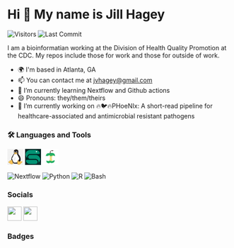 <!-- **jvhagey/jvhagey** is a ✨ _special_ ✨ repository because its `README.md` (this file) appears on your GitHub profile. -->


Hi 👋 My name is Jill Hagey
===========================

<img alt="Visitors" src="https://komarev.com/ghpvc/?username=jvhagey&style=flat&labelColor=black&logo=github&label=PROFILE+VIEWS&color=29bf12"/>
<img alt="Last Commit" src="https://img.shields.io/github/last-commit/jvhagey/jvhagey?logo=markdown&label=LAST+UPDATE&color=29bf12&style=flat">


I am a bioinformatian working at the Division of Health Quality Promotion at the CDC. My repos include those for work and those for outside of work.

* 🌍  I'm based in Atlanta, GA
* 📫  You can contact me at [jvhagey@gmail.com](mailto:jvhagey@gmail.com)
* 🌱 I’m currently learning Nextflow and Github actions
* 😄 Pronouns: they/them/theirs
* 🔭 I’m currently working on 🔥🐦🔥PHoeNIx: A short-read pipeline for healthcare-associated and antimicrobial resistant pathogens
<!-- - 🔭 I’m currently working on ... 
- ⚡ Fun fact: ... -->

### :hammer_and_wrench: Languages and Tools

<p align="left">
<a href="" target="_blank" rel="noreferrer"><img src="https://github.com/jvhagey/jvhagey/blob/main/linux.jpg" width="36" height="36" alt="linux" /></a>
<a href="" target="_blank" rel="noreferrer"><img src="https://github.com/jvhagey/jvhagey/blob/main/snakemake.PNG" width="36" height="36" alt="linux" /></a>
<a href="" target="_blank" rel="noreferrer"><img src="https://github.com/jvhagey/jvhagey/blob/main/nf-core-logo.png" width="36" height="36" alt="linux" /></a>
</p>

![Nextflow](https://api.iconify.design/file-icons:nextflow.svg?color=%2327ae60&width=30&height=30)
![Python](https://api.iconify.design/logos:python.svg?width=30&height=30)
![R](https://api.iconify.design/logos:r-lang.svg?width=30&height=30')
![Bash](https://api.iconify.design/logos:bash-icon.svg?width=30&height=30)


### Socials

<p align="left"> <a href="https://www.github.com/jvhagey" target="_blank" rel="noreferrer"><img src="https://raw.githubusercontent.com/danielcranney/readme-generator/main/public/icons/socials/github.svg" width="32" height="32" /></a> <a href="https://www.linkedin.com/in/jillhagey" target="_blank" rel="noreferrer"><img src="https://raw.githubusercontent.com/danielcranney/readme-generator/main/public/icons/socials/linkedin.svg" width="32" height="32" /></a></p>

### Badges
